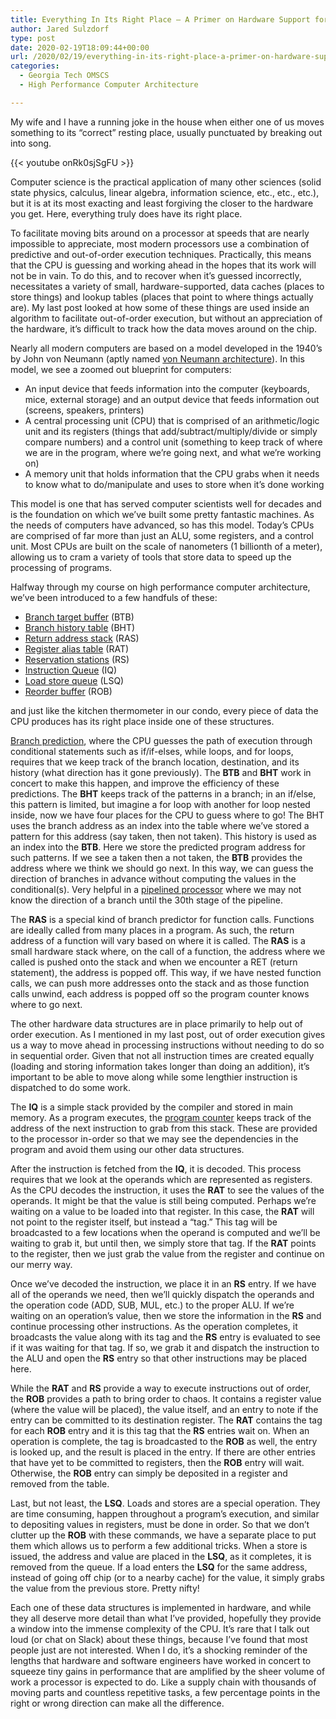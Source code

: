 ```yaml
---
title: Everything In Its Right Place – A Primer on Hardware Support for High Performance Computer Architecture
author: Jared Sulzdorf
type: post
date: 2020-02-19T18:09:44+00:00
url: /2020/02/19/everything-in-its-right-place-a-primer-on-hardware-support-for-high-performance-computer-architecture/
categories:
  - Georgia Tech OMSCS
  - High Performance Computer Architecture

---
```

My wife and I have a running joke in the house when either one of us moves something to its &#8220;correct&#8221; resting place, usually punctuated by breaking out into song.

{{< youtube onRk0sjSgFU >}}

Computer science is the practical application of many other sciences (solid state physics, calculus, linear algebra, information science, etc., etc., etc.), but it is at its most exacting and least forgiving the closer to the hardware you get. Here, everything truly does have its right place.

<!--more-->

To facilitate moving bits around on a processor at speeds that are nearly impossible to appreciate, most modern processors use a combination of predictive and out-of-order execution techniques. Practically, this means that the CPU is guessing and working ahead in the hopes that its work will not be in vain. To do this, and to recover when it&#8217;s guessed incorrectly, necessitates a variety of small, hardware-supported, data caches (places to store things) and lookup tables (places that point to where things actually are). My last post looked at how some of these things are used inside an algorithm to facilitate out-of-order execution, but without an appreciation of the hardware, it&#8217;s difficult to track how the data moves around on the chip.

Nearly all modern computers are based on a model developed in the 1940&#8217;s by John von Neumann (aptly named [von Neumann architecture][1]). In this model, we see a zoomed out blueprint for computers:

  * An input device that feeds information into the computer (keyboards, mice, external storage) and an output device that feeds information out (screens, speakers, printers)
  * A central processing unit (CPU) that is comprised of an arithmetic/logic unit and its registers (things that add/subtract/multiply/divide or simply compare numbers) and a control unit (something to keep track of where we are in the program, where we&#8217;re going next, and what we&#8217;re working on)
  * A memory unit that holds information that the CPU grabs when it needs to know what to do/manipulate and uses to store when it&#8217;s done working

This model is one that has served computer scientists well for decades and is the foundation on which we&#8217;ve built some pretty fantastic machines. As the needs of computers have advanced, so has this model. Today&#8217;s CPUs are comprised of far more than just an ALU, some registers, and a control unit. Most CPUs are built on the scale of nanometers (1 billionth of a meter), allowing us to cram a variety of tools that store data to speed up the processing of programs.

Halfway through my course on high performance computer architecture, we&#8217;ve been introduced to a few handfuls of these:

  * [Branch target buffer][2] (BTB)
  * [Branch history table][3] (BHT)
  * [Return address stack][4] (RAS)
  * [Register alias table][5] (RAT)
  * [Reservation stations][6] (RS)
  * [Instruction Queue][7] (IQ)
  * [Load store queue][8] (LSQ)
  * [Reorder buffer][9] (ROB)

and just like the kitchen thermometer in our condo, every piece of data the CPU produces has its right place inside one of these structures.

[Branch prediction][10], where the CPU guesses the path of execution through conditional statements such as if/if-elses, while loops, and for loops, requires that we keep track of the branch location, destination, and its history (what direction has it gone previously). The **BTB** and **BHT** work in concert to make this happen, and improve the efficiency of these predictions. The **BHT** keeps track of the patterns in a branch; in an if/else, this pattern is limited, but imagine a for loop with another for loop nested inside, now we have four places for the CPU to guess where to go! The BHT uses the branch address as an index into the table where we&#8217;ve stored a pattern for this address (say taken, then not taken). This history is used as an index into the **BTB**. Here we store the predicted program address for such patterns. If we see a taken then a not taken, the **BTB** provides the address where we think we should go next. In this way, we can guess the direction of branches in advance without computing the values in the conditional(s). Very helpful in a [pipelined processor][11] where we may not know the direction of a branch until the 30th stage of the pipeline.

The **RAS** is a special kind of branch predictor for function calls. Functions are ideally called from many places in a program. As such, the return address of a function will vary based on where it is called. The **RAS** is a small hardware stack where, on the call of a function, the address where we called is pushed onto the stack and when we encounter a RET (return statement), the address is popped off. This way, if we have nested function calls, we can push more addresses onto the stack and as those function calls unwind, each address is popped off so the program counter knows where to go next.

The other hardware data structures are in place primarily to help out of order execution. As I mentioned in my last post, out of order execution gives us a way to move ahead in processing instructions without needing to do so in sequential order. Given that not all instruction times are created equally (loading and storing information takes longer than doing an addition), it&#8217;s important to be able to move along while some lengthier instruction is dispatched to do some work.

The **IQ** is a simple stack provided by the compiler and stored in main memory. As a program executes, the [program counter][12] keeps track of the address of the next instruction to grab from this stack. These are provided to the processor in-order so that we may see the dependencies in the program and avoid them using our other data structures.

After the instruction is fetched from the **IQ**, it is decoded. This process requires that we look at the operands which are represented as registers. As the CPU decodes the instruction, it uses the **RAT** to see the values of the operands. It might be that the value is still being computed. Perhaps we&#8217;re waiting on a value to be loaded into that register. In this case, the **RAT** will not point to the register itself, but instead a &#8220;tag.&#8221; This tag will be broadcasted to a few locations when the operand is computed and we&#8217;ll be waiting to grab it, but until then, we simply store that tag. If the **RAT** points to the register, then we just grab the value from the register and continue on our merry way.

Once we&#8217;ve decoded the instruction, we place it in an **RS** entry. If we have all of the operands we need, then we&#8217;ll quickly dispatch the operands and the operation code (ADD, SUB, MUL, etc.) to the proper ALU. If we&#8217;re waiting on an operation&#8217;s value, then we store the information in the **RS** and continue processing other instructions. As the operation completes, it broadcasts the value along with its tag and the **RS** entry is evaluated to see if it was waiting for that tag. If so, we grab it and dispatch the instruction to the ALU and open the **RS** entry so that other instructions may be placed here.

While the **RAT** and **RS** provide a way to execute instructions out of order, the **ROB** provides a path to bring order to chaos. It contains a register value (where the value will be placed), the value itself, and an entry to note if the entry can be committed to its destination register. The **RAT** contains the tag for each **ROB** entry and it is this tag that the **RS** entries wait on. When an operation is complete, the tag is broadcasted to the **ROB** as well, the entry is looked up, and the result is placed in the entry. If there are other entries that have yet to be committed to registers, then the **ROB** entry will wait. Otherwise, the **ROB** entry can simply be deposited in a register and removed from the table.

Last, but not least, the **LSQ**. Loads and stores are a special operation. They are time consuming, happen throughout a program&#8217;s execution, and similar to depositing values in registers, must be done in order. So that we don&#8217;t clutter up the **ROB** with these commands, we have a separate place to put them which allows us to perform a few additional tricks. When a store is issued, the address and value are placed in the **LSQ**, as it completes, it is removed from the queue. If a load enters the **LSQ** for the same address, instead of going off chip (or to a nearby cache) for the value, it simply grabs the value from the previous store. Pretty nifty!

Each one of these data structures is implemented in hardware, and while they all deserve more detail than what I&#8217;ve provided, hopefully they provide a window into the immense complexity of the CPU. It&#8217;s rare that I talk out loud (or chat on Slack) about these things, because I&#8217;ve found that most people just are not interested. When I do, it&#8217;s a shocking reminder of the lengths that hardware and software engineers have worked in concert to squeeze tiny gains in performance that are amplified by the sheer volume of work a processor is expected to do. Like a supply chain with thousands of moving parts and countless repetitive tasks, a few percentage points in the right or wrong direction can make all the difference.

 [1]: https://en.wikipedia.org/wiki/Von_Neumann_architecture
 [2]: https://en.wikipedia.org/wiki/Branch_target_predictor
 [3]: https://en.wikipedia.org/wiki/Branch_predictor#Two-level_predictor
 [4]: https://en.wikipedia.org/wiki/Call_stack#Unwinding
 [5]: https://en.wikipedia.org/wiki/Register_renaming
 [6]: https://en.wikipedia.org/wiki/Reservation_station
 [7]: https://en.wikipedia.org/wiki/Prefetch_input_queue#Instruction_queue
 [8]: https://en.wikipedia.org/wiki/Memory_disambiguation#Memory_disambiguation_mechanisms
 [9]: https://en.wikipedia.org/wiki/Re-order_buffer
 [10]: https://en.wikipedia.org/wiki/Branch_predictor
 [11]: https://en.wikipedia.org/wiki/Instruction_pipelining
 [12]: https://en.wikipedia.org/wiki/Program_counter
